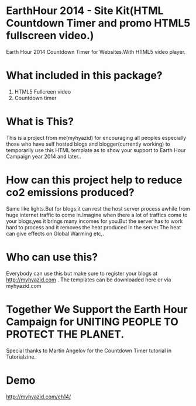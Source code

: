 EarthHour 2014 - Site Kit(HTML Countdown Timer and promo HTML5 fullscreen video.)
====

Earth Hour 2014 Countdown Timer for Websites.With HTML5 video player.

What included in this package?
====
1. HTML5 Fullcreen video
2. Countdown timer

What is This?
====
This is a project from me(myhyazid) for encouraging all peoples especially those who have self hosted blogs and blogger(currently working) to temporarily use this HTML template as to show your support to Earth Hour Campaign year 2014 and later..

How can this project help to reduce co2 emissions produced?
====
Same like lights.But for blogs,it can rest the host server process awhile from huge internet traffic to come in.Imagine when there a lot of traffics come to your blogs,yes it brings many incomes for you.But the server has to work hard to process and it removes the heat produced in the server.The heat can give effects on Global Warming etc,.

Who can use this?
====
Everybody can use this but make sure to register your blogs at http://myhyazid.com .
The templates can be downloaded here or via myhyazid.com

Together We Support the Earth Hour Campaign for UNITING PEOPLE TO PROTECT THE PLANET.
====

Special thanks to Martin Angelov for the Countdown Timer tutorial in Tutorialzine.

Demo
====
http://myhyazid.com/eh14/
